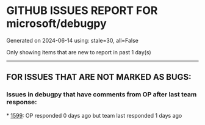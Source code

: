 
# GITHUB ISSUES REPORT FOR microsoft/debugpy


Generated on 2024-06-14 using: stale=30, all=False


Only showing items that are new to report in past 1 day(s)


---

## FOR ISSUES THAT ARE NOT MARKED AS BUGS:


### Issues in debugpy that have comments from OP after last team response:


\* [1599](https://github.com/microsoft/debugpy/issues/1599 "Remotely debug Python code on Linux from Microsoft Visual Studio 2022:  cannot set breakpoint (Breakpoint in file that does not exist)"): OP responded 0 days ago but team last responded 1 days ago
